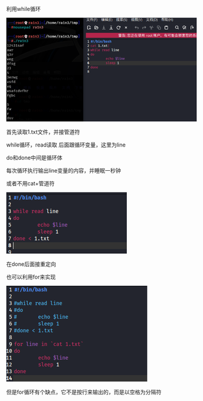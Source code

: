 利用while循环

![image-20250310082821676](./assets/image-20250310082821676.png)

首先读取1.txt文件，并接管道符

while循环，read读取 后面跟循环变量，这里为line

do和done中间是循环体

每次循环执行输出line变量的内容，并睡眠一秒钟

 

 

 

 

或者不用cat+管道符

![image-20250310082827583](./assets/image-20250310082827583.png)

 

在done后面接重定向

 

 

 

 

也可以利用for来实现

![image-20250310082832843](./assets/image-20250310082832843.png)

但是for循环有个缺点，它不是按行来输出的，而是以空格为分隔符